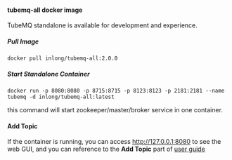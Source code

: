 #### tubemq-all docker image
TubeMQ standalone is available for development and experience.

##### Pull Image
```
docker pull inlong/tubemq-all:2.0.0
```

##### Start Standalone Container
```
docker run -p 8080:8080 -p 8715:8715 -p 8123:8123 -p 2181:2181 --name tubemq -d inlong/tubemq-all:latest
```
this command will start zookeeper/master/broker service in one container.
#### Add Topic
If the container is running, you can access http://127.0.0.1:8080 to see the web GUI, and you can reference to the **Add Topic** part of [user guide](https://inlong.apache.org/docs/next/modules/tubemq/quick_start#2-quick-start)